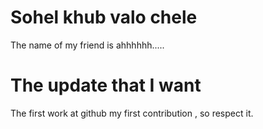 # Sohel khub valo chele
The name of my friend is ahhhhhh.....
# The update that I want
The first work at github
my first contribution , so respect it.

